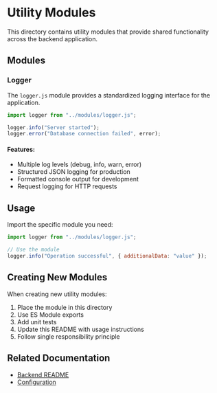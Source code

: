 # Utility Modules

This directory contains utility modules that provide shared functionality across the backend application.

## Modules

### Logger

The `logger.js` module provides a standardized logging interface for the application.

```javascript
import logger from "../modules/logger.js";

logger.info("Server started");
logger.error("Database connection failed", error);
```

#### Features:

- Multiple log levels (debug, info, warn, error)
- Structured JSON logging for production
- Formatted console output for development
- Request logging for HTTP requests

## Usage

Import the specific module you need:

```javascript
import logger from "../modules/logger.js";

// Use the module
logger.info("Operation successful", { additionalData: "value" });
```

## Creating New Modules

When creating new utility modules:

1. Place the module in this directory
2. Use ES Module exports
3. Add unit tests
4. Update this README with usage instructions
5. Follow single responsibility principle

## Related Documentation

- [Backend README](../../README.md)
- [Configuration](../config/README.md)
